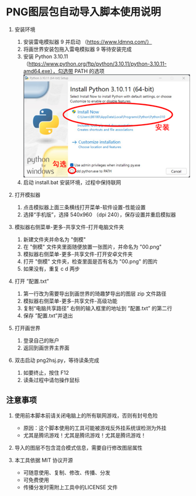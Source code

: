 # PNG图层包自动导入脚本使用说明

1. 安装环境

   1. 安装雷电模拟器 9 并启动 （https://www.ldmnq.com/）
   2. 将画世界安装包拖入雷电模拟器 9 等待安装完成
   3. 安装 Python 3.10.11（https://www.python.org/ftp/python/3.10.11/python-3.10.11-amd64.exe），勾选带 PATH 的选项
      ![1703360639519](image/README/1703360639519.png)
   4. 启动 install.bat 安装环境，过程中保持联网
2. 打开模拟器

   1. 点击模拟器上面三条横线打开菜单-软件设置-性能设置
   2. 选择“手机版”，选择 540x960 （dpi 240），保存设置并重启模拟器
3. 模拟器右侧菜单-更多-共享文件-打开电脑文件夹

   1. 新建文件夹并命名为 "倒模"
   2. 在 "倒模" 文件夹里面随便放置一张图片，并命名为 "00.png"
   3. 模拟器右侧菜单-更多-共享文件-打开安卓文件夹
   4. 打开 "倒模" 文件夹，检查里面是否有名为 "00.png" 的图片
   5. 如果没有，重复 c d 两步
4. 打开 ”配置.txt”

   1. 第一行改为需要导出到画世界的琦趣梦导出的图层 zip 文件路径
   2. 模拟器右侧菜单-更多-共享文件-高级功能
   3. 复制“电脑共享路径” 右侧的输入框里的地址到 ”配置.txt” 的第二行
   4. 保存 ”配置.txt”并退出
5. 打开画世界

   1. 登录自己的账户
   2. 返回到画世界主界面
6. 双击启动 png2hsj.py，等待读条完成

   1. 如要终止，按住 F12
   2. 读条过程中请勿操作鼠标

## 注意事项

1. 使用前本脚本前请关闭电脑上的所有联网游戏，否则有封号危险

   * 原因：这个脚本使用的工具可能被游戏反外挂系统误检测为外挂
   * 尤其是腾讯游戏！尤其是腾讯游戏！尤其是腾讯游戏！
2. 导入的图层不包含混合模式信息，需要自行修改图层属性
3. 本工具依据 MIT 协议开源

   * 可随意使用、复制、修改、传播、分发
   * 可免费使用
   * 传播分发时需附上工具中的LICENSE 文件
